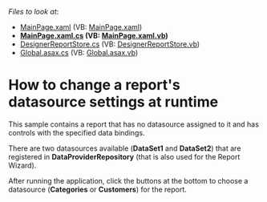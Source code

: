 <!-- default file list -->
*Files to look at*:

* [MainPage.xaml](./CS/ReportDesigner/MainPage.xaml) (VB: [MainPage.xaml](./VB/ReportDesigner/MainPage.xaml))
* **[MainPage.xaml.cs](./CS/ReportDesigner/MainPage.xaml.cs) (VB: [MainPage.xaml.vb](./VB/ReportDesigner/MainPage.xaml.vb))**
* [DesignerReportStore.cs](./CS/ReportServer/DesignerReportStore.cs) (VB: [DesignerReportStore.vb](./VB/ReportServer/DesignerReportStore.vb))
* [Global.asax.cs](./CS/ReportServer/Global.asax.cs) (VB: [Global.asax.vb](./VB/ReportServer/Global.asax.vb))
<!-- default file list end -->
# How to change a report's datasource settings at runtime


<p>This sample contains a report that has no datasource assigned to it and has controls with the specified data bindings.</p><p>There are two datasources available (<strong>DataSet1</strong> and <strong>DataSet2</strong>) that are registered in <strong>DataProviderRepository</strong> (that is also used for the Report Wizard).</p><p>After running the application, click the buttons at the bottom to choose a datasource (<strong>Categories</strong> or <strong>Customers</strong>) for the report.</p>

<br/>


